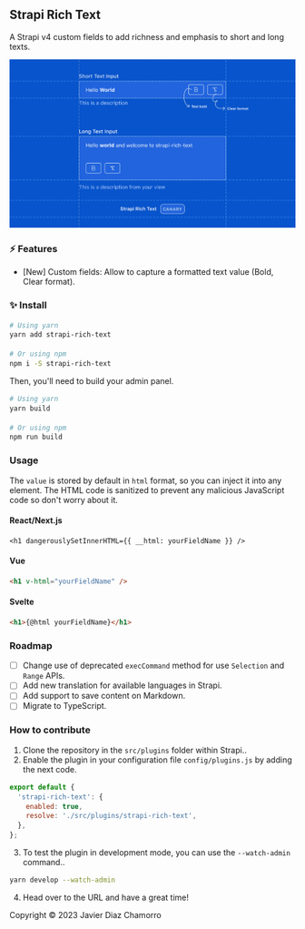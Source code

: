 ## Strapi Rich Text

A Strapi v4 custom fields to add richness and emphasis to short and long texts.

![Blueprint](./blueprint.jpg)

### ⚡ Features

- [New] Custom fields: Allow to capture a formatted text value (Bold, Clear format).

### ✨ Install

```sh
# Using yarn
yarn add strapi-rich-text

# Or using npm
npm i -S strapi-rich-text
```

Then, you'll need to build your admin panel.

```sh
# Using yarn
yarn build

# Or using npm
npm run build
```

### Usage

The `value` is stored by default in `html` format, so you can inject it into any element. The HTML code is sanitized to prevent any malicious JavaScript code so don't worry about it.

#### React/Next.js

```tsx
<h1 dangerouslySetInnerHTML={{ __html: yourFieldName }} />
```

#### Vue

```html
<h1 v-html="yourFieldName" />
```

#### Svelte

```html
<h1>{@html yourFieldName}</h1>
```

### Roadmap

- [ ] Change use of deprecated `execCommand` method for use `Selection` and `Range` APIs.
- [ ] Add new translation for available languages in Strapi.
- [ ] Add support to save content on Markdown.
- [ ] Migrate to TypeScript.

### How to contribute
1. Clone the repository in the `src/plugins` folder within Strapi..
2. Enable the plugin in your configuration file `config/plugins.js` by adding the next code.
```js
export default {
  'strapi-rich-text': {
    enabled: true,
    resolve: './src/plugins/strapi-rich-text',
  },
};
```
3. To test the plugin in development mode, you can use the `--watch-admin` command..
```sh
yarn develop --watch-admin
```
4. Head over to the URL and have a great time!

Copyright &copy; 2023 Javier Diaz Chamorro
